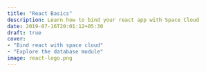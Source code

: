 ```yaml
---
title: "React Basics"
description: Learn how to bind your react app with Space Cloud
date: 2019-07-16T20:01:12+05:30
draft: true
cover:
- "Bind react with space cloud"
- "Explore the database module"
image: react-logo.png
---
```

